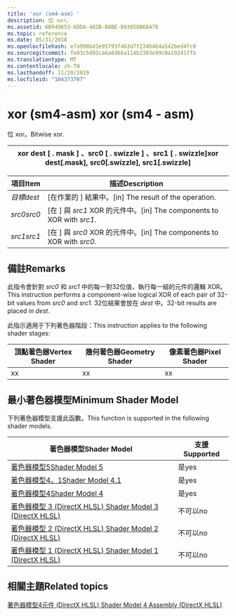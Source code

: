 ```yaml
---
title: 'xor (sm4-asm) '
description: 位 xor。
ms.assetid: 6B949653-6DDA-402B-8ABE-B93858B68470
ms.topic: reference
ms.date: 05/31/2018
ms.openlocfilehash: e7a998bd1e95793f463d7f234b464a542bed4fc0
ms.sourcegitcommit: fe03c5d92ca6a0d66a114b2303e99c0a19241ffb
ms.translationtype: MT
ms.contentlocale: zh-TW
ms.lasthandoff: 11/20/2019
ms.locfileid: "104373707"
---
```

# <a name="xor-sm4---asm"></a><span data-ttu-id="60385-103">xor (sm4-asm) </span><span class="sxs-lookup"><span data-stu-id="60385-103">xor (sm4 - asm)</span></span>

<span data-ttu-id="60385-104">位 xor。</span><span class="sxs-lookup"><span data-stu-id="60385-104">Bitwise xor.</span></span>



| <span data-ttu-id="60385-105">xor dest \[ . mask \] 、src0 \[ . swizzle \] 、src1 \[ . swizzle\]</span><span class="sxs-lookup"><span data-stu-id="60385-105">xor dest\[.mask\], src0\[.swizzle\], src1\[.swizzle\]</span></span> |
|-------------------------------------------------------|



 



| <span data-ttu-id="60385-106">項目</span><span class="sxs-lookup"><span data-stu-id="60385-106">Item</span></span>                                                            | <span data-ttu-id="60385-107">描述</span><span class="sxs-lookup"><span data-stu-id="60385-107">Description</span></span>                                          |
|-----------------------------------------------------------------|------------------------------------------------------|
| <span data-ttu-id="60385-108"><span id="dest"></span><span id="DEST"></span>*目標*</span><span class="sxs-lookup"><span data-stu-id="60385-108"><span id="dest"></span><span id="DEST"></span>*dest*</span></span><br/> | <span data-ttu-id="60385-109">\[在作業的 \] 結果中。</span><span class="sxs-lookup"><span data-stu-id="60385-109">\[in\] The result of the operation.</span></span><br/>       |
| <span data-ttu-id="60385-110"><span id="src0"></span><span id="SRC0"></span>*src0*</span><span class="sxs-lookup"><span data-stu-id="60385-110"><span id="src0"></span><span id="SRC0"></span>*src0*</span></span><br/> | <span data-ttu-id="60385-111">\[在 \] 與 *src1* XOR 的元件中。</span><span class="sxs-lookup"><span data-stu-id="60385-111">\[in\] The components to XOR with *src1*.</span></span><br/> |
| <span data-ttu-id="60385-112"><span id="src1"></span><span id="SRC1"></span>*src1*</span><span class="sxs-lookup"><span data-stu-id="60385-112"><span id="src1"></span><span id="SRC1"></span>*src1*</span></span><br/> | <span data-ttu-id="60385-113">\[在 \] 與 *src0* XOR 的元件中。</span><span class="sxs-lookup"><span data-stu-id="60385-113">\[in\] The components to XOR with *src0*.</span></span><br/> |



 

## <a name="remarks"></a><span data-ttu-id="60385-114">備註</span><span class="sxs-lookup"><span data-stu-id="60385-114">Remarks</span></span>

<span data-ttu-id="60385-115">此指令會針對 *src0* 和 *src1* 中的每一對32位值，執行每一組的元件的邏輯 XOR。</span><span class="sxs-lookup"><span data-stu-id="60385-115">This instruction performs a component-wise logical XOR of each pair of 32-bit values from *src0* and *src1*.</span></span> <span data-ttu-id="60385-116">32位結果會放在 *dest* 中。</span><span class="sxs-lookup"><span data-stu-id="60385-116">32-bit results are placed in *dest*.</span></span>

<span data-ttu-id="60385-117">此指示適用于下列著色器階段：</span><span class="sxs-lookup"><span data-stu-id="60385-117">This instruction applies to the following shader stages:</span></span>



| <span data-ttu-id="60385-118">頂點著色器</span><span class="sxs-lookup"><span data-stu-id="60385-118">Vertex Shader</span></span> | <span data-ttu-id="60385-119">幾何著色器</span><span class="sxs-lookup"><span data-stu-id="60385-119">Geometry Shader</span></span> | <span data-ttu-id="60385-120">像素著色器</span><span class="sxs-lookup"><span data-stu-id="60385-120">Pixel Shader</span></span> |
|---------------|-----------------|--------------|
| <span data-ttu-id="60385-121">x</span><span class="sxs-lookup"><span data-stu-id="60385-121">x</span></span>             | <span data-ttu-id="60385-122">x</span><span class="sxs-lookup"><span data-stu-id="60385-122">x</span></span>               | <span data-ttu-id="60385-123">x</span><span class="sxs-lookup"><span data-stu-id="60385-123">x</span></span>            |



 

## <a name="minimum-shader-model"></a><span data-ttu-id="60385-124">最小著色器模型</span><span class="sxs-lookup"><span data-stu-id="60385-124">Minimum Shader Model</span></span>

<span data-ttu-id="60385-125">下列著色器模型支援此函數。</span><span class="sxs-lookup"><span data-stu-id="60385-125">This function is supported in the following shader models.</span></span>



| <span data-ttu-id="60385-126">著色器模型</span><span class="sxs-lookup"><span data-stu-id="60385-126">Shader Model</span></span>                                              | <span data-ttu-id="60385-127">支援</span><span class="sxs-lookup"><span data-stu-id="60385-127">Supported</span></span> |
|-----------------------------------------------------------|-----------|
| [<span data-ttu-id="60385-128">著色器模型5</span><span class="sxs-lookup"><span data-stu-id="60385-128">Shader Model 5</span></span>](d3d11-graphics-reference-sm5.md)        | <span data-ttu-id="60385-129">是</span><span class="sxs-lookup"><span data-stu-id="60385-129">yes</span></span>       |
| [<span data-ttu-id="60385-130">著色器模型4。1</span><span class="sxs-lookup"><span data-stu-id="60385-130">Shader Model 4.1</span></span>](dx-graphics-hlsl-sm4.md)              | <span data-ttu-id="60385-131">是</span><span class="sxs-lookup"><span data-stu-id="60385-131">yes</span></span>       |
| [<span data-ttu-id="60385-132">著色器模型4</span><span class="sxs-lookup"><span data-stu-id="60385-132">Shader Model 4</span></span>](dx-graphics-hlsl-sm4.md)                | <span data-ttu-id="60385-133">是</span><span class="sxs-lookup"><span data-stu-id="60385-133">yes</span></span>       |
| [<span data-ttu-id="60385-134">著色器模型 3 (DirectX HLSL) </span><span class="sxs-lookup"><span data-stu-id="60385-134">Shader Model 3 (DirectX HLSL)</span></span>](dx-graphics-hlsl-sm3.md) | <span data-ttu-id="60385-135">不可以</span><span class="sxs-lookup"><span data-stu-id="60385-135">no</span></span>        |
| [<span data-ttu-id="60385-136">著色器模型 2 (DirectX HLSL) </span><span class="sxs-lookup"><span data-stu-id="60385-136">Shader Model 2 (DirectX HLSL)</span></span>](dx-graphics-hlsl-sm2.md) | <span data-ttu-id="60385-137">不可以</span><span class="sxs-lookup"><span data-stu-id="60385-137">no</span></span>        |
| [<span data-ttu-id="60385-138">著色器模型 1 (DirectX HLSL) </span><span class="sxs-lookup"><span data-stu-id="60385-138">Shader Model 1 (DirectX HLSL)</span></span>](dx-graphics-hlsl-sm1.md) | <span data-ttu-id="60385-139">不可以</span><span class="sxs-lookup"><span data-stu-id="60385-139">no</span></span>        |



 

## <a name="related-topics"></a><span data-ttu-id="60385-140">相關主題</span><span class="sxs-lookup"><span data-stu-id="60385-140">Related topics</span></span>

<dl> <dt>

[<span data-ttu-id="60385-141">著色器模型4元件 (DirectX HLSL) </span><span class="sxs-lookup"><span data-stu-id="60385-141">Shader Model 4 Assembly (DirectX HLSL)</span></span>](dx-graphics-hlsl-sm4-asm.md)
</dt> </dl>

 

 





